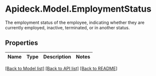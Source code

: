 # Apideck.Model.EmploymentStatus
The employment status of the employee, indicating whether they are currently employed, inactive, terminated, or in another status.

## Properties

Name | Type | Description | Notes
------------ | ------------- | ------------- | -------------

[[Back to Model list]](../README.md#documentation-for-models) [[Back to API list]](../README.md#documentation-for-api-endpoints) [[Back to README]](../README.md)

